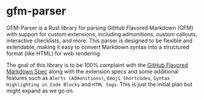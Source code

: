 # gfm-parser

GFM-Parser is a Rust library for parsing GitHub Flavored Markdown (GFM) with support for custom extensions, including admonitions, custom callouts, interactive checklists, and more. This parser is designed to be flexible and extendable, making it easy to convert Markdown syntax into a structured format (like HTML) for web rendering.

The goal of this library is to be 100% complaint with the [GitHub Flavored Markdown Spec](https://github.github.com/gfm/) along with the extension specs and some additional features such as `Alerts (Admonitions)`, `Emoji Shortcodes`, `Syntax Highlighting in Code Blocks` and `HTML tags`. This is just the initial plan but might expand as we go on.
